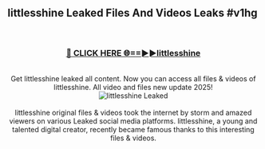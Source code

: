 ## littlesshine Leaked Files And Videos Leaks #v1hg
<br>
<div align="center">
<h3><a href="https://watchclip.my.id/littlesshine" rel="nofollow">🔴 CLICK HERE 🌐==►►littlesshine</a></h3>
<br>
Get littlesshine leaked all content. Now you can access all files & videos of littlesshine. All video and files new update 2025!
<br>
<a href="https://watchclip.my.id/littlesshine" rel="nofollow" data-target="animated-image.originalLink"><img src="https://i.ibb.co.com/WyWwxjT/player-gif2.gif" alt="littlesshine Leaked" style="max-width: 100%; display: inline-block;" data-target="animated-image.originalImage"></a>
<br><br>
littlesshine original files & videos took the internet by storm and amazed viewers on various Leaked social media platforms. littlesshine, a young and talented digital creator, recently became famous thanks to this interesting files & videos.
</div>
<br>